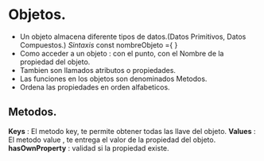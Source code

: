 # Objetos.
* Un objeto almacena diferente tipos de datos.(Datos Primitivos, Datos Compuestos.)
*Sintaxis* const nombreObjeto ={ }
* Como acceder a un objeto : con el punto, con el Nombre de la propiedad del objeto.
* Tambien son  llamados atributos o propiedades.
* Las funciones en los objetos son denominados Metodos.
* Ordena las propiedades en orden alfabeticos.
## Metodos.
**Keys** : El metodo key, te permite obtener todas las llave del objeto.
**Values** : El metodo value , te entrega el valor de la propiedad del objeto.
**hasOwnProperty** : validad si la propiedad existe.
